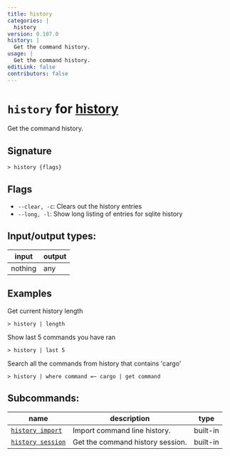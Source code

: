 ```yaml
---
title: history
categories: |
  history
version: 0.107.0
history: |
  Get the command history.
usage: |
  Get the command history.
editLink: false
contributors: false
---
```

<!-- This file is automatically generated. Please edit the command in https://github.com/nushell/nushell instead. -->

# `history` for [history](/commands/categories/history.md)

<div class='command-title'>Get the command history.</div>

## Signature

```> history {flags} ```

## Flags

 -  `--clear, -c`: Clears out the history entries
 -  `--long, -l`: Show long listing of entries for sqlite history


## Input/output types:

| input   | output |
| ------- | ------ |
| nothing | any    |
## Examples

Get current history length
```nu
> history | length

```

Show last 5 commands you have ran
```nu
> history | last 5

```

Search all the commands from history that contains 'cargo'
```nu
> history | where command =~ cargo | get command

```


## Subcommands:

| name                                                   | description                      | type     |
| ------------------------------------------------------ | -------------------------------- | -------- |
| [`history import`](/commands/docs/history_import.md)   | Import command line history.     | built-in |
| [`history session`](/commands/docs/history_session.md) | Get the command history session. | built-in |